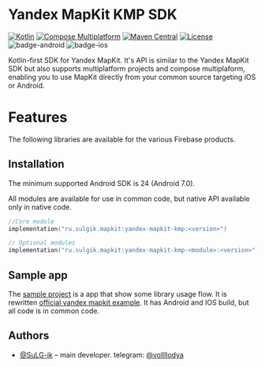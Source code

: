 # Yandex MapKit KMP SDK

[![Kotlin](https://img.shields.io/badge/kotlin-2.0.0-blue.svg?logo=kotlin)](http://kotlinlang.org)
[![Compose Multiplatform](https://img.shields.io/badge/Compose%20Multiplatform-v1.6.11-blue)](https://github.com/JetBrains/compose-multiplatform)
[![Maven Central](https://img.shields.io/maven-central/v/ru.sulgik.mapkit/yandex-mapkit-kmp?color=blue)](https://search.maven.org/artifact/ru.sulgik.mapkit/yandex-mapkit-kmp)
[![License](https://img.shields.io/badge/License-Apache/2.0-blue.svg)](https://github.com/SuLG-ik/yandex-mapkit-kmp/blob/main/LICENSE)
![badge-android](http://img.shields.io/badge/platform-android-6EDB8D.svg?style=flat&color=blue)
![badge-ios](http://img.shields.io/badge/platform-ios-CDCDCD.svg?style=flat&color=blue)

Kotlin-first SDK for Yandex MapKit. It's API is similar to the Yandex MapKit SDK but also supports multiplatform projects and compose multiplaform, enabling you to use MapKit directly from your common source targeting iOS or Android.

# Features

The following libraries are available for the various Firebase products.


## Installation

The minimum supported Android SDK is 24 (Android 7.0).

All modules are available for use in common code, but native API available only in native code.
```kotlin
//Core module
implementation("ru.sulgik.mapkit:yandex-mapkit-kmp:<version>")

// Optional modules
implementation("ru.sulgik.mapkit:yandex-mapkit-kmp-<module>:<version>")
```

## Sample app

The [sample project](sample) is a app that show some library usage flow. It is rewritten [official yandex mapkit example](https://github.com/yandex/mapkit-android-demo). It has Android and IOS build, but all code is in common code.
## Authors

- [@SuLG-ik](https://github.com/SuLG-ik) – main developer. telegram: [@vollllodya](https://t.me/vollllodya)
